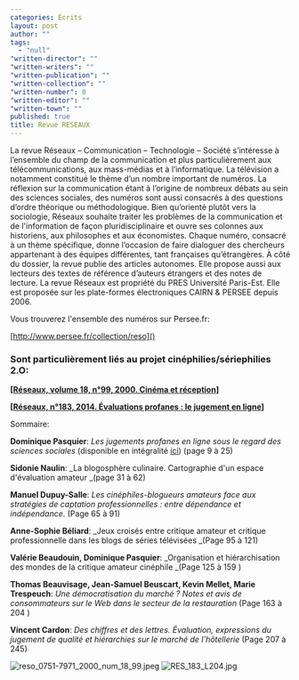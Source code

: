 ```yaml
---
categories: Écrits
layout: post
author: ""
tags: 
  - "null"
"written-director": ""
"written-writers": ""
"written-publication": ""
"written-collection": ""
"written-number": 0
"written-editor": ""
"written-town": ""
published: true
title: Revue RESEAUX
---
```



La revue Réseaux – Communication – Technologie – Société s’intéresse à l’ensemble du champ de la communication et plus particulièrement aux télécommunications, aux mass-médias et à l’informatique. La télévision a notamment constitué le thème d’un nombre important de numéros.
La réflexion sur la communication étant à l’origine de nombreux débats au sein des sciences sociales, des numéros sont aussi consacrés à des questions d’ordre théorique ou méthodologique.
Bien qu’orienté plutôt vers la sociologie, Réseaux souhaite traiter les problèmes de la communication et de l'information de façon pluridisciplinaire et ouvre ses colonnes aux historiens, aux philosophes et aux économistes.
Chaque numéro, consacré à un thème spécifique, donne l’occasion de faire dialoguer des chercheurs appartenant à des équipes différentes, tant françaises qu’étrangères. À côté du dossier, la revue publie des articles autonomes.
Elle propose aussi aux lecteurs des textes de référence d’auteurs étrangers et des notes de lecture.
La revue Réseaux est propriété du PRES Université Paris-Est. Elle est proposée sur les plate-formes électroniques CAIRN & PERSEE depuis 2006.


Vous trouverez l'ensemble des numéros sur Persee.fr:  

[http://www.persee.fr/collection/reso]()

### Sont particulièrement liés au projet cinéphilies/sériephilies 2.O: 
**[[Réseaux, volume 18, n°99, 2000. Cinéma et réception](http://www.persee.fr/issue/reso_0751-7971_2000_num_18_99)]**

**[[Réseaux, n°183, 2014. Évaluations profanes : le jugement en ligne](https://www.cairn.info/revue-reseaux-2014-1.htm#memo)]**

Sommaire: 

**Dominique Pasquier**: _Les jugements profanes en ligne sous le regard des sciences sociales_ (disponible en intégralité [ici](http://www.cairn.info/revue-reseaux-2014-1-page-9.htm)) (page 9 à 25)

**Sidonie Naulin**: _La blogosphère culinaire. Cartographie d'un espace d'évaluation amateur _(page 31 à 62)

**Manuel Dupuy-Salle**: _Les cinéphiles-blogueurs amateurs face aux stratégies de captation professionnelles : entre dépendance et indépendance_. (Page 65 à 91) 

**Anne-Sophie Béliard**: _Jeux croisés entre critique amateur et critique professionnelle dans les blogs de séries télévisées _(Page 95 à 121)

**Valérie Beaudouin, Dominique Pasquier**: _Organisation et hiérarchisation des mondes de la critique amateur cinéphile _(Page 125 à 159 )

**Thomas Beauvisage, Jean-Samuel Beuscart, Kevin Mellet, Marie Trespeuch**: _Une démocratisation du marché ? Notes et avis de consommateurs sur le Web dans le secteur de la restauration_ (Page 163 à 204 )

**Vincent Cardon**: _Des chiffres et des lettres. Évaluation, expressions du jugement de qualité et hiérarchies sur le marché de l'hôtellerie_ (Page 207 à 245)




![reso_0751-7971_2000_num_18_99.jpeg]({{site.baseurl}}/media/reso_0751-7971_2000_num_18_99.jpeg)
![RES_183_L204.jpg]({{site.baseurl}}/media/RES_183_L204.jpg)
